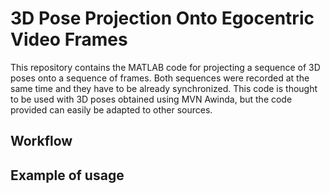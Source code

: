 # 3D Pose Projection Onto Egocentric Video Frames

This repository contains the MATLAB code for projecting a sequence of 3D poses onto a sequence of frames. Both sequences were recorded at the same time and they have to be already synchronized. This code is thought to be used with 3D poses obtained using MVN Awinda, but the code provided can easily be adapted to other sources. 

## Workflow
## Example of usage
